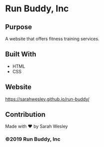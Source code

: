 # Run Buddy, Inc

## Purpose
A website that offers fitness training services.

## Built With
* HTML
* CSS

## Website
https://sarahwesley.github.io/run-buddy/

## Contribution
Made with ❤️ by Sarah Wesley

### ©️2019 Run Buddy, Inc
